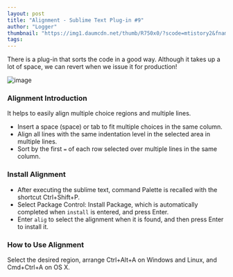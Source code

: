 ```yaml
---
layout: post
title: "Alignment - Sublime Text Plug-in #9"
author: "Logger"
thumbnail: "https://img1.daumcdn.net/thumb/R750x0/?scode=mtistory2&fname=https%3A%2F%2Ft1.daumcdn.net%2Fcfile%2Ftistory%2F2326E949556DC8D631"
tags: 
---
```



There is a plug-in that sorts the code in a good way. Although it takes up a lot of space, we can revert when we issue it for production!

![image](https://t1.daumcdn.net/cfile/tistory/21025E47556DD10E1A)

### Alignment Introduction

It helps to easily align multiple choice regions and multiple lines.

- Insert a space (space) or tab to fit multiple choices in the same column.
- Align all lines with the same indentation level in the selected area in multiple lines.
- Sort by the first `=` of each row selected over multiple lines in the same column.

### Install Alignment

- After executing the sublime text, command Palette is recalled with the shortcut Ctrl+Shift+P.
- Select Package Control: Install Package, which is automatically completed when `install` is entered, and press Enter.
- Enter `alig` to select the alignment when it is found, and then press Enter to install it.

### How to Use Alignment

Select the desired region, arrange Ctrl+Alt+A on Windows and Linux, and Cmd+Ctrl+A on OS X.